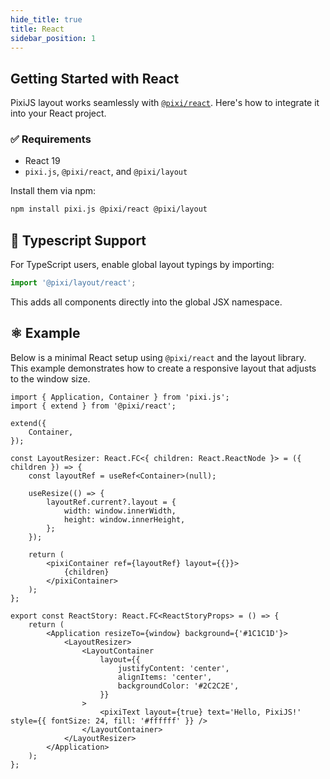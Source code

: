 ```yaml
---
hide_title: true
title: React
sidebar_position: 1
---
```


## Getting Started with React

PixiJS layout works seamlessly with [`@pixi/react`](https://github.com/pixijs/react-pixi). Here's how to integrate it into your React project.

### ✅ Requirements

- React 19
- `pixi.js`, `@pixi/react`, and `@pixi/layout`

Install them via npm:

```bash
npm install pixi.js @pixi/react @pixi/layout
```

## 🔧 Typescript Support

For TypeScript users, enable global layout typings by importing:

```ts
import '@pixi/layout/react';
```

This adds all components directly into the global JSX namespace.

## ⚛️ Example

Below is a minimal React setup using `@pixi/react` and the layout library. This example demonstrates how to create a responsive layout that adjusts to the window size.

```tsx
import { Application, Container } from 'pixi.js';
import { extend } from '@pixi/react';

extend({
    Container,
});

const LayoutResizer: React.FC<{ children: React.ReactNode }> = ({ children }) => {
    const layoutRef = useRef<Container>(null);

    useResize(() => {
        layoutRef.current?.layout = {
            width: window.innerWidth,
            height: window.innerHeight,
        };
    });

    return (
        <pixiContainer ref={layoutRef} layout={{}}>
            {children}
        </pixiContainer>
    );
};

export const ReactStory: React.FC<ReactStoryProps> = () => {
    return (
        <Application resizeTo={window} background={'#1C1C1D'}>
            <LayoutResizer>
                <LayoutContainer
                    layout={{
                        justifyContent: 'center',
                        alignItems: 'center',
                        backgroundColor: '#2C2C2E',
                    }}
                >
                    <pixiText layout={true} text='Hello, PixiJS!' style={{ fontSize: 24, fill: '#ffffff' }} />
                </LayoutContainer>
            </LayoutResizer>
        </Application>
    );
};
```
